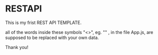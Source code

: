 # RESTAPI

This is my frist REST API TEMPLATE.

all of the words inside these symbols "<>", eg. "<NAME>" , in the file App.js, are supposed to be replaced with your own data.

Thank you!
